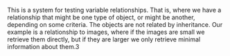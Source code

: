 This is a system for testing variable relationships. That is, where we have a relationship that might be one type of object, or might be another, depending on some criteria. The objects are not related by inheritance. Our example is a relationship to images, where if the images are small we retrieve them directly, but if they are larger we only retrieve minimal information about them.3